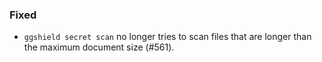 ### Fixed

- `ggshield secret scan` no longer tries to scan files that are longer than the maximum document size (#561).
